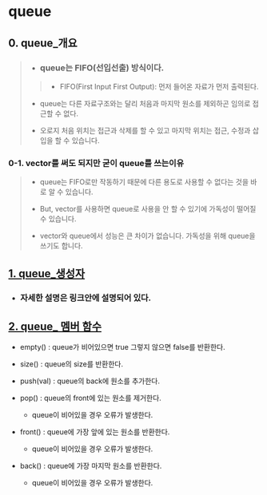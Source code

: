 # queue

## 0. queue_개요
> * ### queue는 FIFO(선입선출) 방식이다.
> > - FIFO(First Input First Output): 먼저 들어온 자료가 먼저 출력된다.
>
> * queue는 다른 자료구조와는 달리 처음과 마지막 원소를 제외하곤 임의로 접근할 수 없다.
>
> * 오로지 처음 위치는 접근과 삭제를 할 수 있고 마지막 위치는 접근, 수정과 삽입을 할 수 있습니다.

### 0-1. vector를 써도 되지만 굳이 queue를 쓰는이유
> * queue는 FIFO로만 작동하기 때문에 다른 용도로 사용할 수 없다는 것을 바로 알 수 있습니다.
>
> * But, vector를 사용하면 queue로 사용을 안 할 수 있기에 가독성이 떨어질 수 있습니다. 
>
> * vector와 queue에서 성능은 큰 차이가 없습니다. 가독성을 위해 queue을 쓰기도 합니다.

## [1. queue_생성자](https://github.com/Hwan9915/Algorithm/blob/main/C%2B%2B%20STL%20Container/queue/queue_constructor.cpp)

- ### 자세한 설명은 링크안에 설명되어 있다.

  
## [2. queue_ 멤버 함수](https://github.com/Hwan9915/Algorithm/blob/main/C%2B%2B%20STL%20Container/queue/queue.cpp)

+ empty() : queue가 비어있으면 true 그렇지 않으면 false를 반환한다.


+ size() : queue의 size를 반환한다.


+ push(val) : queue의 back에 원소를 추가한다.
  

+ pop() : queue의 front에 있는 원소를 제거한다.
  - queue이 비어있을 경우 오류가 발생한다.


+ front() : queue에 가장 앞에 있는 원소를 반환한다.
  - queue이 비어있을 경우 오류가 발생한다.


+ back() : queue에 가장 마지막 원소를 반환한다.
  - queue이 비어있을 경우 오류가 발생한다.
